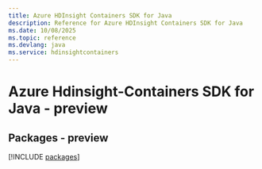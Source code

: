 ```yaml
---
title: Azure HDInsight Containers SDK for Java
description: Reference for Azure HDInsight Containers SDK for Java
ms.date: 10/08/2025
ms.topic: reference
ms.devlang: java
ms.service: hdinsightcontainers
---
```

# Azure Hdinsight-Containers SDK for Java - preview
## Packages - preview
[!INCLUDE [packages](hdinsight-containers-index.md)]